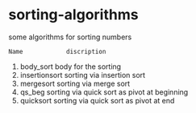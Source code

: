 # sorting-algorithms
some algorithms for sorting numbers 

    Name            discription

1.  body_sort       body for the sorting 
2.  insertionsort   sorting via insertion sort
3.  mergesort       sorting via merge sort
4.  qs_beg          sorting via quick sort as pivot at beginning
5.  quicksort       sorting via quick sort as pivot at end
